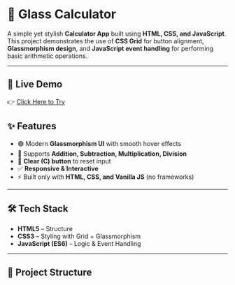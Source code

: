 # 🔢 Glass Calculator

A simple yet stylish **Calculator App** built using **HTML, CSS, and JavaScript**.  
This project demonstrates the use of **CSS Grid** for button alignment, **Glassmorphism design**, and **JavaScript event handling** for performing basic arithmetic operations.

---

## 🚀 Live Demo
👉 [Click Here to Try](https://yourusername.github.io/sexy-glass-calculator/)  

## ✨ Features
- 🟢 Modern **Glassmorphism UI** with smooth hover effects  
- 🧮 Supports **Addition, Subtraction, Multiplication, Division**  
- 🧹 **Clear (C) button** to reset input  
- ✅ **Responsive & Interactive**  
- ⚡ Built only with **HTML, CSS, and Vanilla JS** (no frameworks)  

---

## 🛠️ Tech Stack
- **HTML5** – Structure  
- **CSS3** – Styling with Grid + Glassmorphism  
- **JavaScript (ES6)** – Logic & Event Handling  

---


## 📂 Project Structure
